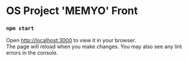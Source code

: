 # OS Project 'MEMYO' Front 

### `npm start`

Open [http://localhost:3000](http://localhost:3000) to view it in your browser. <br>
The page will reload when you make changes. You may also see any lint errors in the console.
